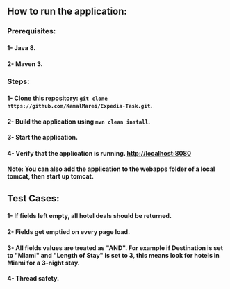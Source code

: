 ## How to run the application:

### Prerequisites:

#### 1- Java 8.
#### 2- Maven 3.

### Steps:

#### 1- Clone this repository: `git clone https://github.com/KamalMarei/Expedia-Task.git`.
#### 2- Build the application using `mvn clean install`.
#### 3- Start the application.
#### 4- Verify that the application is running. [http://localhost:8080](http://localhost:8080)

#### Note: You can also add the application to the webapps folder of a local tomcat, then start up tomcat.


## Test Cases:

#### 1- If fields left empty, all hotel deals should be returned.
#### 2- Fields get emptied on every page load.
#### 3- All fields values are treated as "AND". For example if Destination is set to "Miami" and "Length of Stay" is set to 3, this means look for hotels in Miami for a 3-night stay.
#### 4- Thread safety.
